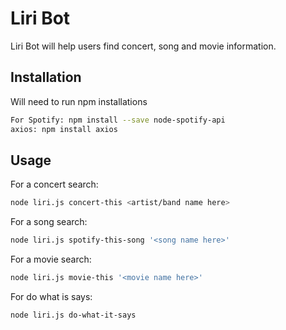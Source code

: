 # Liri Bot
Liri Bot will help users find concert, song and movie information. 
## Installation
Will need to run npm installations 
```bash
For Spotify: npm install --save node-spotify-api
axios: npm install axios
```
## Usage
For a concert search: 
```bash
node liri.js concert-this <artist/band name here>
```
For a song search:
```bash
node liri.js spotify-this-song '<song name here>'
```

For a movie search:
```bash
node liri.js movie-this '<movie name here>'
```

For do what is says:
```bash
node liri.js do-what-it-says
```


